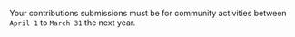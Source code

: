 Your contributions submissions must be for community activities between `April 1` to `March 31` the next year.